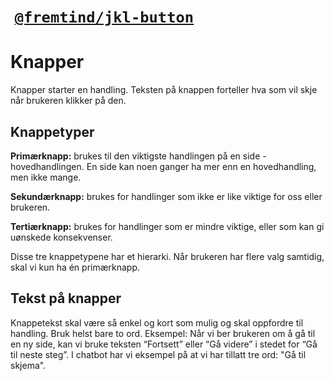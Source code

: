 #  [`@fremtind/jkl-button`](https://fremtind.github.io/jokul/components/button/)

# Knapper
Knapper starter en handling. Teksten på knappen forteller hva som vil skje når brukeren klikker på den.

## Knappetyper

**Primærknapp:** brukes til den viktigste handlingen på en side -  hovedhandlingen. En side kan noen ganger ha mer enn en hovedhandling, men ikke mange.

**Sekundærknapp:** brukes for handlinger som ikke er like viktige for oss eller brukeren.

**Tertiærknapp:** brukes for handlinger som er mindre viktige, eller som kan gi uønskede konsekvenser.

Disse tre knappetypene har et hierarki. Når brukeren har flere valg samtidig, skal vi kun ha én primærknapp.

## Tekst på knapper

Knappetekst skal være så enkel og kort som mulig og skal oppfordre til handling. Bruk helst bare to ord. Eksempel: Når vi ber brukeren om å gå til en ny side, kan vi bruke teksten “Fortsett” eller “Gå videre” i stedet for “Gå til neste steg”. I chatbot har vi eksempel på at vi har tillatt tre ord: "Gå til skjema".
